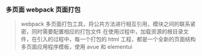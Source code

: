 ### 多页面 webpack 页面打包

> webpack 多页面打包工具，将公共方法进行相互引用，模块之间的联系紧密，同时需要配置相应的打包文件
> 在使用过程中，加载资源的根目录文件，在引入的过程中，每一个打包的 html 工程，都是一个全新的页面结构
> 多页面应用程序模板，使用 avue 和 elementui
